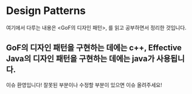 # Design Patterns

여기에서 다루는 내용은 <GoF의 디자인 패턴>, <Effective Java>를 읽고 공부하면서 정리한 것입니다.

GoF의 디자인 패턴을 구현하는 데에는 c++, Effective Java의 디자인 패턴을 구현하는 데에는 java가 사용됩니다.
-----
이슈 환영입니다! 잘못된 부분이나 수정할 부분이 있으면 이슈 올려주세요!
